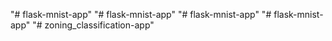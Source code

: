 "# flask-mnist-app" 
"# flask-mnist-app" 
"# flask-mnist-app" 
"# flask-mnist-app" 
"# zoning_classification-app" 
